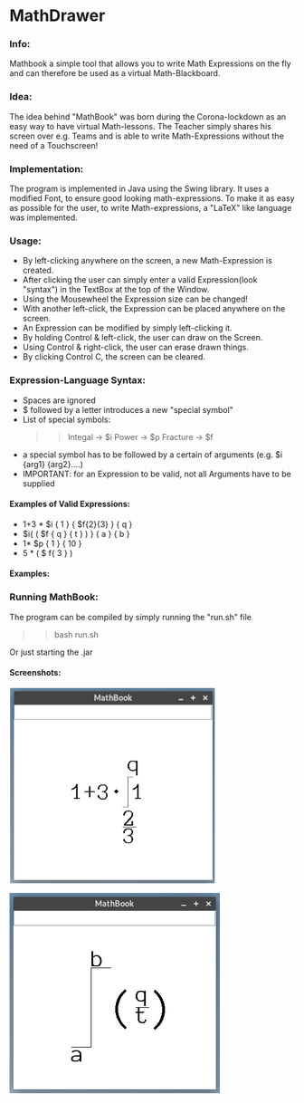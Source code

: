 # MathDrawer

### Info:
Mathbook a simple tool that allows you to write Math Expressions on the fly and can therefore be used as a virtual Math-Blackboard.

### Idea:
The idea behind "MathBook" was born during the Corona-lockdown as an easy way to have virtual Math-lessons. The Teacher simply shares his screen over e.g. Teams and is able to write Math-Expressions without the need of a Touchscreen!

### Implementation:
The program is implemented in Java using the Swing library. It uses a modified Font, to ensure good looking math-expressions. To make it as easy as possible for the user, to write Math-expressions, a "LaTeX" like language was implemented.

### Usage:
- By left-clicking anywhere on the screen, a new Math-Expression is created.
- After clicking the user can simply enter a valid Expression(look "syntax") in the TextBox at the top of the Window.
- Using the Mousewheel the Expression size can be changed!
- With another left-click, the Expression can be placed anywhere on the screen.
- An Expression can be modified by simply left-clicking it. 
- By holding Control & left-click, the user can draw on the Screen.
- Using Control & right-click, the user can erase drawn things.
- By clicking Control C, the screen can be cleared.

### Expression-Language Syntax:
- Spaces are ignored
- $ followed by a letter introduces a new "special symbol"
- List of special symbols:
	 >>Integal -> $i
	>>Power -> $p
	>>Fracture -> $f
- a special symbol has to be followed by a certain of arguments (e.g. $i {arg1} {arg2}....)
- IMPORTANT: for an Expression to be valid, not all Arguments have to be supplied 

#### Examples of Valid Expressions:
* 1+3 * $i { 1 } { $f{2}{3} }  { q }
* $i{ ( $f { q } { t } ) } { a }  { b }
* 1* $p { 1 } { 10 }
* 5 * ( $ f{ 3 } ) 

#### Examples:


### Running MathBook:
The program can be compiled by simply running the "run.sh" file

 >>bash run.sh

Or just starting the .jar





#### Screenshots:

<img src="./screenshots/screenshotMathBook1.png" alt="screenshotMathBook1"  />

![screenshotMathBook2](./screenshots/screenshotMathBook2.png)
